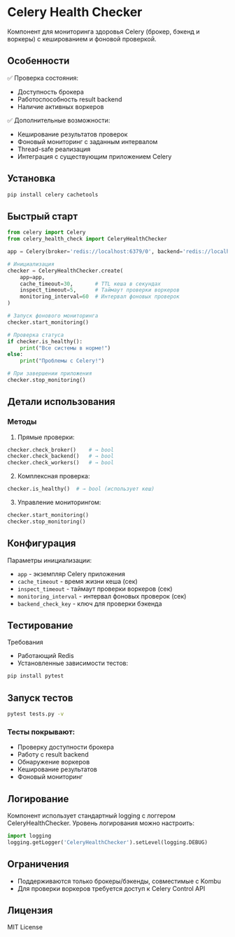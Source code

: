# Celery Health Checker

Компонент для мониторинга здоровья Celery (брокер, бэкенд и воркеры) с кешированием и фоновой проверкой.

## Особенности

✅ Проверка состояния:
- Доступность брокера
- Работоспособность result backend
- Наличие активных воркеров

✅ Дополнительные возможности:
- Кеширование результатов проверок
- Фоновый мониторинг с заданным интервалом
- Thread-safe реализация
- Интеграция с существующим приложением Celery

## Установка
```bash
pip install celery cachetools
```

## Быстрый старт

```python
from celery import Celery
from celery_health_check import CeleryHealthChecker

app = Celery(broker='redis://localhost:6379/0', backend='redis://localhost:6379/1')

# Инициализация
checker = CeleryHealthChecker.create(
    app=app,
    cache_timeout=30,       # TTL кеша в секундах
    inspect_timeout=5,      # Таймаут проверки воркеров
    monitoring_interval=60  # Интервал фоновых проверок
)

# Запуск фонового мониторинга
checker.start_monitoring()

# Проверка статуса
if checker.is_healthy():
    print("Все системы в норме!")
else:
    print("Проблемы с Celery!")

# При завершении приложения
checker.stop_monitoring()
```

## Детали использования

### Методы

1. Прямые проверки:
```python
checker.check_broker()    # → bool
checker.check_backend()   # → bool
checker.check_workers()   # → bool
```
2. Комплексная проверка:
```python
checker.is_healthy()  # → bool (использует кеш)
```

3. Управление мониторингом:
```python
checker.start_monitoring()
checker.stop_monitoring()
```

## Конфигурация

Параметры инициализации:
- `app` - экземпляр Celery приложения
- `cache_timeout` - время жизни кеша (сек)
- `inspect_timeout` - таймаут проверки воркеров (сек)
- `monitoring_interval` - интервал фоновых проверок (сек)
- `backend_check_key` - ключ для проверки бэкенда

## Тестирование
Требования
- Работающий Redis
- Установленные зависимости тестов:
```bash
pip install pytest
```

## Запуск тестов

```bash
pytest tests.py -v
```

### Тесты покрывают:
- Проверку доступности брокера
- Работу с result backend
- Обнаружение воркеров
- Кеширование результатов
- Фоновый мониторинг

## Логирование
Компонент использует стандартный logging с логгером CeleryHealthChecker.
Уровень логирования можно настроить:

```python
import logging
logging.getLogger('CeleryHealthChecker').setLevel(logging.DEBUG)
```

## Ограничения
- Поддерживаются только брокеры/бэкенды, совместимые с Kombu
- Для проверки воркеров требуется доступ к Celery Control API

## Лицензия
MIT License
